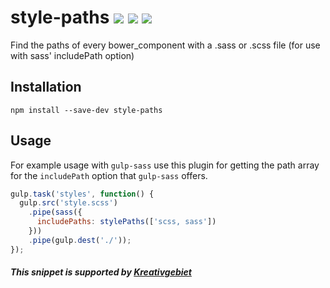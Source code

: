 # style-paths [![](https://img.shields.io/npm/v/npm.svg)](https://www.npmjs.com/package/style-paths) [![](https://img.shields.io/david/iduuck/style-paths.svg)](https://david-dm.org/iduuck/style-paths) [![](https://img.shields.io/codeclimate/github/iduuck/style-paths.svg)](https://codeclimate.com/github/iDuuck/style-paths)

Find the paths of every bower_component with a .sass or .scss file (for use with sass' includePath option)

## Installation

```
npm install --save-dev style-paths
```

## Usage

For example usage with `gulp-sass` use this plugin for getting the path array for the `includePath` option that `gulp-sass` offers.

```js
gulp.task('styles', function() {
  gulp.src('style.scss')
    .pipe(sass({
      includePaths: stylePaths(['scss, sass'])
    }))
    .pipe(gulp.dest('./'));
});
```

##### This snippet is supported by [Kreativgebiet](http://kreativgebiet.com)
